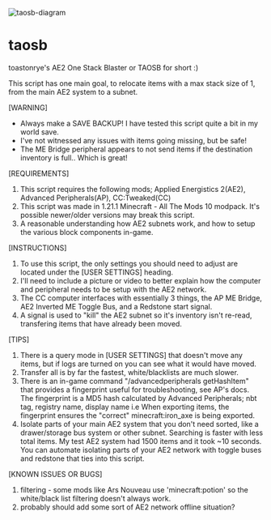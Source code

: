 ![taosb-diagram](https://github.com/user-attachments/assets/9003dbd8-a6cc-4e95-a5f5-e92ab1a05934)

# taosb
toastonrye's AE2 One Stack Blaster or TAOSB for short :)

This script has one main goal, to relocate items with a max stack size of 1, from the main AE2 system to a subnet.

[WARNING]
- Always make a SAVE BACKUP! I have tested this script quite a bit in my world save.
- I've not witnessed any issues with items going missing, but be safe!
- The ME Bridge peripheral appears to not send items if the destination inventory is full.. Which is great!

[REQUIREMENTS]
1. This script requires the following mods; Applied Energistics 2(AE2), Advanced Peripherals(AP), CC:Tweaked(CC)
2. This script was made in 1.21.1 Minecraft - All The Mods 10 modpack. It's possible newer/older versions may break this script.
3. A reasonable understanding how AE2 subnets work, and how to setup the various block components in-game. 

[INSTRUCTIONS]
1. To use this script, the only settings you should need to adjust are located under the [USER SETTINGS] heading.
2. I'll need to include a picture or video to better explain how the computer and peripheral needs to be setup with the AE2 network.
3. The CC computer interfaces with essentially 3 things, the AP ME Bridge, AE2 Inverted ME Toggle Bus, and a Redstone start signal.
4. A signal is used to "kill" the AE2 subnet so it's inventory isn't re-read, transfering items that have already been moved.

[TIPS]
1. There is a query mode in [USER SETTINGS] that doesn't move any items, but if logs are turned on you can see what it would have moved.
2. Transfer all is by far the fastest, white/blacklists are much slower.
3. There is an in-game command "/advancedperipherals getHashItem" that provides a fingerprint useful for troubleshooting, see AP's docs.
   The fingerprint is a MD5 hash calculated by Advanced Peripherals; nbt tag, registry name, display name
   i.e When exporting items, the fingerprint ensures the "correct" minecraft:iron_axe is being exported.
4. Isolate parts of your main AE2 system that you don't need sorted, like a drawer/storage bus system or other subnet.
   Searching is faster with less total items. My test AE2 system had 1500 items and it took ~10 seconds.
   You can automate isolating parts of your AE2 network with toggle buses and redstone that ties into this script. 

[KNOWN ISSUES OR BUGS]
1. filtering - some mods like Ars Nouveau use 'minecraft:potion' so the white/black list filtering doesn't always work.
2. probably should add some sort of AE2 network offline situation?

